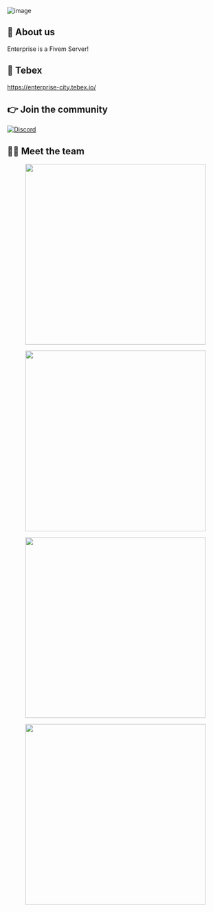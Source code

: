![image](https://user-images.githubusercontent.com/66293264/198508063-2513daad-4c7e-4b57-8fea-ae7f027e44df.png)

## 👋 About us
Enterprise is a Fivem Server!

## 🥇 Tebex
https://enterprise-city.tebex.io/

## 👉 Join the community
[![Discord](https://img.shields.io/badge/Discord-%237289DA.svg?style=for-the-badge&logo=discord&logoColor=white)](https://discord.io/enterprisecity)


## 👨‍💻 Meet the team
<p align="center">
<a href=https://github.com/Korivash><img width="420" src="https://github-readme-stats-git-masterrstaa-rickstaa.vercel.app/api?username=Korivash"&count_private=true&show_icons=true&title_color=dc143c&text_color=ffffff&icon_color=dc143c&hide_border=true&bg_color=282a36&layout=compact&hide_title=false&hide_rank=false><a>
</p>
<p align="center">
<a href=https://github.com/OnlyCure><img width="420" src="https://github-readme-stats-git-masterrstaa-rickstaa.vercel.app/api?username=OnlyCure"&count_private=true&show_icons=true&title_color=dc143c&text_color=ffffff&icon_color=dc143c&hide_border=true&bg_color=282a36&layout=compact&hide_title=false&hide_rank=false><a>
</p>
<p align="center">
<a href=https://github.com/OnlyCure><img width="420" src="https://github-readme-stats-git-masterrstaa-rickstaa.vercel.app/api?username=drdon36911"&count_private=true&show_icons=true&title_color=dc143c&text_color=ffffff&icon_color=dc143c&hide_border=true&bg_color=282a36&layout=compact&hide_title=false&hide_rank=false><a>
</p>
<p align="center">
<a href=https://github.com/OnlyCure><img width="420" src="https://github-readme-stats-git-masterrstaa-rickstaa.vercel.app/api?username=xstrongbeard"&count_private=true&show_icons=true&title_color=dc143c&text_color=ffffff&icon_color=dc143c&hide_border=true&bg_color=282a36&layout=compact&hide_title=false&hide_rank=false><a>
